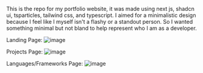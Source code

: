 This is the repo for my portfolio website, it was made using next js, shadcn ui, tsparticles, tailwind css, and typescript. I aimed for a minimalistic design because I feel like I myself isn't a flashy or a standout person. So I wanted something minimal but not bland to help represent who I am as a developer.

Landing Page:
![image](https://github.com/JayvonK/MyPortfolio/assets/148283258/2673026d-67bf-4241-a4aa-326de66250dc)

Projects Page:
![image](https://github.com/JayvonK/MyPortfolio/assets/148283258/4b5fb76e-33a5-43c6-9410-463881352085)


Languages/Frameworks Page: 
![image](https://github.com/JayvonK/MyPortfolio/assets/148283258/3f90db32-8a72-44f7-a39b-67887b1571b9)


